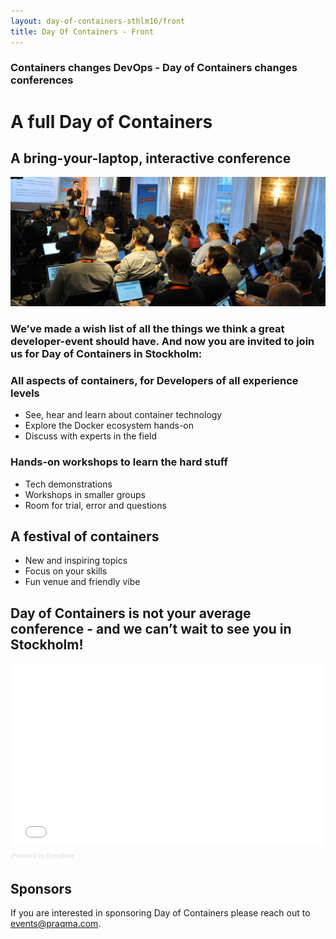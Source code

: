 ```yaml
---
layout: day-of-containers-sthlm16/front
title: Day Of Containers - Front
---
```


### Containers changes DevOps - Day of Containers changes conferences

# A full Day of Containers

## A bring-your-laptop, interactive conference

![Day of Containers](/day-of-containers-sthlm16/images/dod0sl-2.jpg)

### We’ve made a wish list of all the things we think a great developer-event should have. And now you are invited to join us for Day of Containers in Stockholm:

### All aspects of containers, for Developers of all experience levels

* See, hear and learn about container technology
* Explore the Docker ecosystem hands-on
* Discuss with experts in the field

### Hands-on workshops to learn the hard stuff

* Tech demonstrations
* Workshops in smaller groups
* Room for trial, error and questions

## A festival of containers

* New and inspiring topics
* Focus on your skills
* Fun venue and friendly vibe

## Day of Containers is not your average conference - and we can’t wait to see you in Stockholm!

<div style="width:100%; text-align:left;" ><iframe  src="//eventbrite.co.uk/tickets-external?eid=20692623193&ref=etckt" frameborder="0" height="293" width="100%" vspace="0" hspace="0" marginheight="5" marginwidth="5" scrolling="auto" allowtransparency="true"></iframe><div style="font-family:Helvetica, Arial; font-size:10px; padding:5px 0 5px; margin:2px; width:100%; text-align:left;" ><a class="powered-by-eb" style="color: #dddddd; text-decoration: none;" target="_blank" href="http://www.eventbrite.co.uk/r/etckt">Powered by Eventbrite</a></div></div>

## Sponsors
If you are interested in sponsoring Day of Containers please reach out to [events@praqma.com](events@praqma.com).
